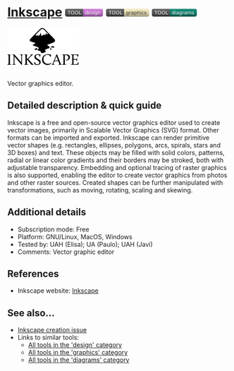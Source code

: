 # [Inkscape](https://inkscape.org/)  [<img src="images/design.png" align="bottom">](https://github.com/e-CLOSE/Toolbox/issues?q=label%3A01_TOOL+label%3Adesign) [<img src="images/graphics.png" align="bottom">](https://github.com/e-CLOSE/Toolbox/issues?q=label%3A01_TOOL+label%3Agraphics) [<img src="images/diagrams.png" align="bottom">](https://github.com/e-CLOSE/Toolbox/issues?q=label%3A01_TOOL+label%3Adiagrams)

[<img src="images/Inkscape_Logo_full.png" align="bottom" height="100" alt="Inkscape_Logo_full Logo">](https://inkscape.org/)

Vector graphics editor.


## Detailed description & quick guide

Inkscape is a free and open-source vector graphics editor used to create vector images, primarily in Scalable Vector Graphics (SVG) format. Other formats can be imported and exported. Inkscape can render primitive vector shapes (e.g. rectangles, ellipses, polygons, arcs, spirals, stars and 3D boxes) and text. These objects may be filled with solid colors, patterns, radial or linear color gradients and their borders may be stroked, both with adjustable transparency. Embedding and optional tracing of raster graphics is also supported, enabling the editor to create vector graphics from photos and other raster sources. Created shapes can be further manipulated with transformations, such as moving, rotating, scaling and skewing.


## Additional details

- Subscription mode: Free
- Platform: GNU/Linux, MacOS, Windows
- Tested by: UAH (Elisa); UA (Paulo); UAH (Javi)
- Comments: Vector graphic editor


## References

- Inkscape website: [Inkscape](https://inkscape.org/)


## See also...

- [Inkscape creation issue](https://github.com/e-CLOSE/Toolbox/issues/144)
- Links to similar tools:
  - [All tools in the 'design' category](https://github.com/e-CLOSE/Toolbox/issues?q=label%3A01_TOOL+label%3Adesign)
  - [All tools in the 'graphics' category](https://github.com/e-CLOSE/Toolbox/issues?q=label%3A01_TOOL+label%3Agraphics)
  - [All tools in the 'diagrams' category](https://github.com/e-CLOSE/Toolbox/issues?q=label%3A01_TOOL+label%3Adiagrams)

